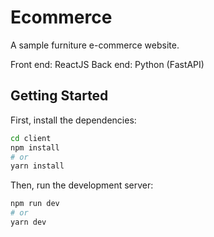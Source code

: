 # Ecommerce

A sample furniture e-commerce website.

Front end: ReactJS
Back end: Python (FastAPI)

## Getting Started

First, install the dependencies:

```bash
cd client
npm install
# or
yarn install
```

Then, run the development server:

```bash
npm run dev
# or
yarn dev
```
